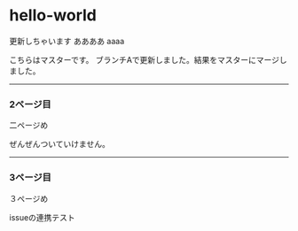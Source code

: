# hello-world

更新しちゃいます
ああああ
aaaa

こちらはマスターです。
ブランチAで更新しました。結果をマスターにマージしました。

---

### 2ページ目
二ページめ

ぜんぜんついていけません。

---

### 3ページ目
３ページめ

issueの連携テスト
